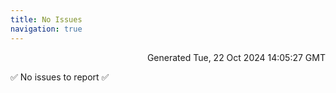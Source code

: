 ```yaml
---
title: No Issues
navigation: true
---
```


<p style="text-align:right;color:#cccs">
Generated Tue, 22 Oct 2024 14:05:27 GMT
</p>
<p>✅ No issues to report ✅</p>




